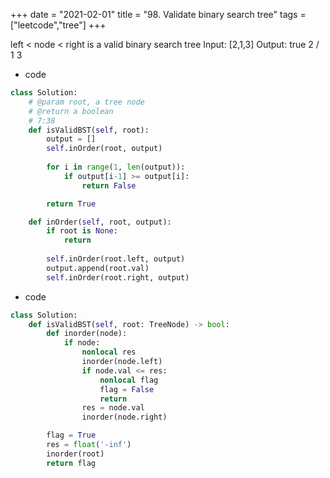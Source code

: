 +++
date = "2021-02-01"
title = "98. Validate binary search tree"
tags = ["leetcode","tree"]
+++

left < node < right is a valid binary search tree
Input: [2,1,3] Output: true
    2
   / \
  1   3

- code
```py
class Solution:
    # @param root, a tree node
    # @return a boolean
    # 7:38
    def isValidBST(self, root):
        output = []
        self.inOrder(root, output)
        
        for i in range(1, len(output)):
            if output[i-1] >= output[i]:
                return False

        return True

    def inOrder(self, root, output):
        if root is None:
            return
        
        self.inOrder(root.left, output)
        output.append(root.val)
        self.inOrder(root.right, output)

```
- code
```py
class Solution:
    def isValidBST(self, root: TreeNode) -> bool:
        def inorder(node):
            if node:
                nonlocal res
                inorder(node.left)
                if node.val <= res:
                    nonlocal flag
                    flag = False
                    return
                res = node.val
                inorder(node.right)

        flag = True
        res = float('-inf')
        inorder(root)
        return flag

```
